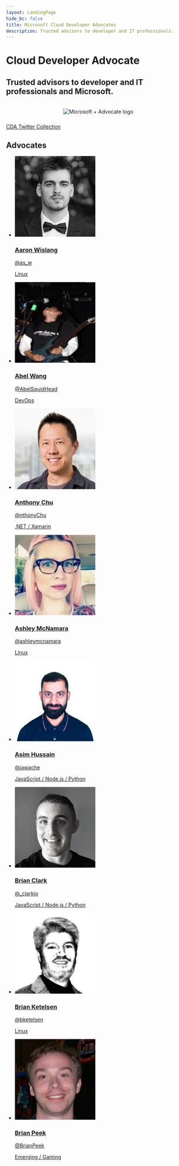 ```yaml
--- 
layout: LandingPage
hide_bc: false
title: Microsoft Cloud Developer Advocates
description: Trusted advisors to developer and IT professionals.
---
```

<head>
<script>
alert('abc');
</script>
<link rel="stylesheet" type="text/css" href="./media/index.css">
</head>


<div id="main" class="v2">
    <div class="container">
        <h1> Cloud Developer Advocate</h1>
        <div><h2>Trusted advisors to developer and IT professionals and Microsoft.</h2></div><br/>
        <div style="text-align:center;width:100%;padding-bottom:24px;"><script async src="//platform.twitter.com/widgets.js" charset="utf-8"></script>
            <img width="500" alt="Microsoft + Advocate logo" src="https://raw.githubusercontent.com/ashleymcnamara/Developer-Advocate-Bit/master/BitMicrosoft.png" />
        </div>
    </div>
    <div class="container">
        <div>
        <a class="twitter-grid" data-partner="tweetdeck" href="https://twitter.com/NYTNow/timelines/576828964162965504">CDA Twitter Collection</a><script async src="//platform.twitter.com/widgets.js" charset="utf-8"></script>
            <img style="display:none;" width="100%" alt="Placeholder for a twitter widget to be added later" src="https://taylorlove.info/assets/img/twitter_collection_placeholder.png" />
        </div>
    </div>
    <div class="content">
        <h2> Advocates </h2>
        <ul class="panelContent cardsW">
            <li>
                <a href="./aaron-wislang" data-linktype="internal">
                <div class="cardSize">
                    <div class="cardPadding">
                        <div class="card">
                            <div class="cardImageOuter">
                                <div class="cardImage">
                                    <img src="media/profiles/aaron-wislang.png" alt="Picture of Aaron Wislang" data-linktype="internal" 
                                    style="width:220px;height:220px;">
                                </div>
                            </div>
                            <div class="cardText">
                                <h3>Aaron Wislang</h3>
                                <p>@as_w</p>
                                <p>Linux</p>
                            </div>
                        </div>
                    </div>
                </div>
                </a>
            </li>
            <li>
                <a href="./abel-wang" data-linktype="internal">
                <div class="cardSize">
                    <div class="cardPadding">
                        <div class="card">
                            <div class="cardImageOuter">
                                <div class="cardImage">
                                    <img src="media/profiles/abel-wang.png" alt="Picture of Abel Wang" data-linktype="internal" 
                                    style="width:220px;height:220px;">
                                </div>
                            </div>
                            <div class="cardText">
                                <h3>Abel Wang</h3>
                                <p>@AbelSquidHead</p>
                                <p>DevOps</p>
                            </div>
                        </div>
                    </div>
                </div>
                </a>
            </li>
            <li>
                <a href="./anthony-chu" data-linktype="internal">
                <div class="cardSize">
                    <div class="cardPadding">
                        <div class="card">
                            <div class="cardImageOuter">
                                <div class="cardImage">
                                    <img src="media/profiles/anthony-chu.png" alt="Picture of Anthony Chu" data-linktype="internal" 
                                    style="width:220px;height:220px;">
                                </div>
                            </div>
                            <div class="cardText">
                                <h3>Anthony Chu</h3>
                                <p>@nthonyChu</p>
                                <p>.NET / Xamarin</p>
                            </div>
                        </div>
                    </div>
                </div>
                </a>
            </li>
            <li>
                <a href="./ashley-mcnamara" data-linktype="internal">
                <div class="cardSize">
                    <div class="cardPadding">
                        <div class="card">
                            <div class="cardImageOuter">
                                <div class="cardImage">
                                    <img src="media/profiles/ashley-mcnamara.png" alt="Picture of Ashley McNamara" data-linktype="internal" 
                                    style="width:220px;height:220px;">
                                </div>
                            </div>
                            <div class="cardText">
                                <h3>Ashley McNamara</h3>
                                <p>@ashleymcnamara</p>
                                <p>Linux</p>
                            </div>
                        </div>
                    </div>
                </div>
                </a>
            </li>
            <li>
                <a href="./asim-hussain" data-linktype="internal">
                <div class="cardSize">
                    <div class="cardPadding">
                        <div class="card">
                            <div class="cardImageOuter">
                                <div class="cardImage">
                                    <img src="media/profiles/asim-hussain.png" alt="Picture of Asim Hussain" data-linktype="internal" 
                                    style="width:220px;height:220px;">
                                </div>
                            </div>
                            <div class="cardText">
                                <h3>Asim Hussain</h3>
                                <p>@jawache</p>
                                <p>JavaScript / Node.js / Python</p>
                            </div>
                        </div>
                    </div>
                </div>
                </a>
            </li>
            <li>
                <a href="./brian-clark" data-linktype="internal">
                <div class="cardSize">
                    <div class="cardPadding">
                        <div class="card">
                            <div class="cardImageOuter">
                                <div class="cardImage">
                                    <img src="media/profiles/brian-clark.png" alt="Picture of Brian Clark" data-linktype="internal" 
                                    style="width:220px;height:220px;">
                                </div>
                            </div>
                            <div class="cardText">
                                <h3>Brian Clark</h3>
                                <p>@_clarkio</p>
                                <p>JavaScript / Node.js / Python</p>
                            </div>
                        </div>
                    </div>
                </div>
                </a>
            </li>
            <li>
                <a href="./brian-ketelsen" data-linktype="internal">
                <div class="cardSize">
                    <div class="cardPadding">
                        <div class="card">
                            <div class="cardImageOuter">
                                <div class="cardImage">
                                    <img src="media/profiles/brian-ketelsen.png" alt="Picture of Brian Ketelsen" data-linktype="internal" 
                                    style="width:220px;height:220px;">
                                </div>
                            </div>
                            <div class="cardText">
                                <h3>Brian Ketelsen</h3>
                                <p>@bketelsen</p>
                                <p>Linux</p>
                            </div>
                        </div>
                    </div>
                </div>
                </a>
            </li>
            <li>
                <a href="./brian-peek" data-linktype="internal">
                <div class="cardSize">
                    <div class="cardPadding">
                        <div class="card">
                            <div class="cardImageOuter">
                                <div class="cardImage">
                                    <img src="media/profiles/brian-peek.png" alt="Picture of Brian Peek" data-linktype="internal" 
                                    style="width:220px;height:220px;">
                                </div>
                            </div>
                            <div class="cardText">
                                <h3>Brian Peek</h3>
                                <p>@BrianPeek</p>
                                <p>Emerging / Gaming</p>
                            </div>
                        </div>
                    </div>
                </div>
                </a>
            </li>
        </ul>
    </div>
</div>
